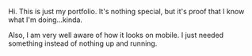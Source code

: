 Hi. This is just my portfolio. It's nothing special, but it's proof that I know what I'm doing...kinda.

Also, I am very well aware of how it looks on mobile. I just needed something instead of nothing up and running.
